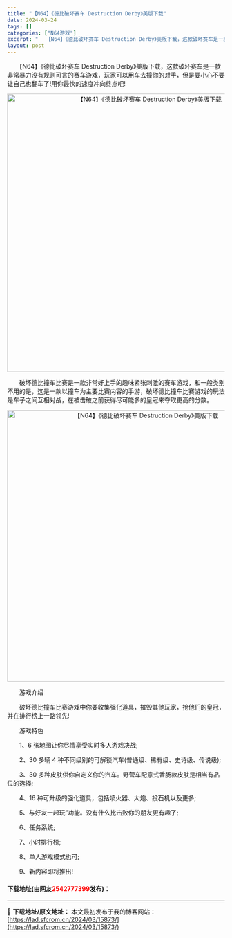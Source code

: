 ```yaml
---
title: "【N64】《德比破坏赛车 Destruction Derby》美版下载"
date: 2024-03-24
tags: []
categories: ["N64游戏"]
excerpt: "　　【N64】《德比破坏赛车 Destruction Derby》美版下载，这款破坏赛车是一款非常暴力没有规则可言的赛车游戏，玩家可以用车去撞你的对手，但是要小心不要让自己也翻车了!用你最快的速度冲向终点吧! 　　破坏德比撞车比赛是一款非常好上手的趣味紧张刺激的赛车游戏，和一般类别不用的是，这是一款&hellip;"
layout: post
---
```


 <p>　　【N64】《德比破坏赛车 Destruction Derby》美版下载，这款破坏赛车是一款非常暴力没有规则可言的赛车游戏，玩家可以用车去撞你的对手，但是要小心不要让自己也翻车了!用你最快的速度冲向终点吧!</p> <p align="center"><img align="" border="0" src="https://lad.sfcrom.cn/wp-content/uploads/2024/03/20240324_66003a4f4185c.png" width="643" alt="【N64】《德比破坏赛车 Destruction Derby》美版下载" /></p> <p>　　破坏德比撞车比赛是一款非常好上手的趣味紧张刺激的赛车游戏，和一般类别不用的是，这是一款以撞车为主要比赛内容的手游，破坏德比撞车比赛游戏的玩法是车子之间互相对战，在被击破之前获得尽可能多的皇冠来夺取更高的分数。</p> <p align="center"><img align="" border="0" src="https://lad.sfcrom.cn/wp-content/uploads/2024/03/20240324_66003a5045a38.png" width="628" alt="【N64】《德比破坏赛车 Destruction Derby》美版下载" /></p> <p>　　游戏介绍</p> <p>　　破坏德比撞车比赛游戏中你要收集强化道具，摧毁其他玩家，抢他们的皇冠，并在排行榜上一路领先!</p> <p>　　游戏特色</p> <p>　　1、6 张地图让你尽情享受实时多人游戏决战;</p> <p>　　2、30 多辆 4 种不同级别的可解锁汽车(普通级、稀有级、史诗级、传说级);</p> <p>　　3、30 多种皮肤供你自定义你的汽车。野营车配意式香肠款皮肤是相当有品位的选择;</p> <p>　　4、16 种可升级的强化道具，包括喷火器、大炮、投石机以及更多;</p> <p>　　5、与好友一起玩&rdquo;功能。没有什么比击败你的朋友更有趣了;</p> <p>　　6、任务系统;</p> <p>　　7、小时排行榜;</p> <p>　　8、单人游戏模式也可;</p> <p>　　9、新内容即将推出!</p> <p><h4>下载地址(由网友<font color="red">2542777399</font>发布)：</h4></p> 

---
📖 **下载地址/原文地址：** 本文最初发布于我的博客网站：[https://lad.sfcrom.cn/2024/03/15873/](https://lad.sfcrom.cn/2024/03/15873/)
